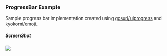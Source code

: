 ### ProgressBar Example

Sample progress bar implementation created using <a href="https://github.com/gosuri/uiprogress">gosuri/uiprogress</a> and <a href="https://github.com/kyokomi/emoji">kyokomi/emoji</a>.

##### ScreenShot

<img src="http://g.recordit.co/6DnRTFyNEh.gif"/>
